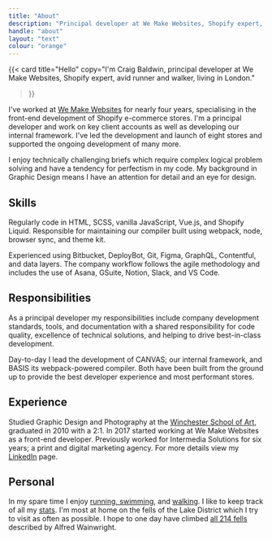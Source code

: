 ```yaml
---
title: "About"
description: "Principal developer at We Make Websites, Shopify expert, avid runner and walker, living in London."
handle: "about"
layout: "text"
colour: "orange"
---
```


{{<
  card
  title="Hello"
  copy="I'm Craig Baldwin, principal developer at We Make Websites, Shopify expert, avid runner and walker, living in London."
>}}

I've worked at [We Make Websites](https://wemakewebsites.com/) for nearly four years, specialising in the front-end development of Shopify e-commerce stores. I'm a principal developer and work on key client accounts as well as developing our internal framework. I've led the development and launch of eight stores and supported the ongoing development of many more.

<!-- UFC Store, TP Toys, SofaSofa, This Works, Sons, Autonative, Underalls, Direct Doors -->

I enjoy technically challenging briefs which require complex logical problem solving and have a tendency for perfectism in my code. My background in Graphic Design means I have an attention for detail and an eye for design.

## Skills
Regularly code in HTML, SCSS, vanilla JavaScript, Vue.js, and Shopify Liquid. Responsible for maintaining our compiler built using webpack, node, browser sync, and theme kit.

Experienced using Bitbucket, DeployBot, Git, Figma, GraphQL, Contentful, and data layers. The company workflow follows the agile methodology and includes the use of Asana, GSuite, Notion, Slack, and VS Code.

## Responsibilities

As a principal developer my responsibilities include company development standards, tools, and documentation with a shared responsibility for code quality, excellence of technical solutions, and helping to drive best-in-class development.

Day-to-day I lead the development of CANVAS; our internal framework, and BASIS its webpack-powered compiler. Both have been built from the ground up to provide the best developer experience and most performant stores.

## Experience
Studied Graphic Design and Photography at the [Winchester School of Art](http://www.southampton.ac.uk/wsa/index.page), graduated in 2010 with a 2:1. In 2017 started working at We Make Websites as a front-end developer. Previously worked for Intermedia Solutions for six years; a print and digital marketing agency. For more details view my [LinkedIn](http://uk.linkedin.com/in/craigbaldwin/) page.

## Personal
In my spare time I enjoy [running, swimming](https://www.strava.com/athletes/craigbaldwin), and [walking](/stats/mountains). I like to keep track of all my [stats](/stats/distances). I'm most at home on the fells of the Lake District which I try to visit as often as possible. I hope to one day have climbed [all 214 fells](/stats/mountains) described by Alfred Wainwright.
